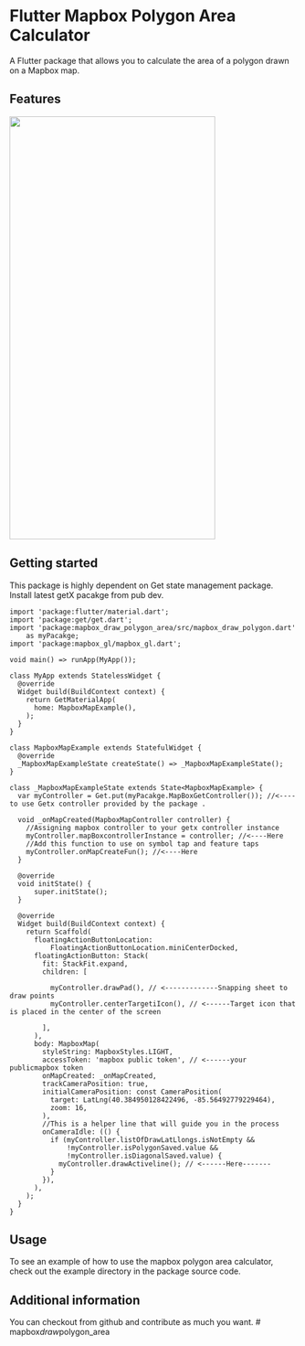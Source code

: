 <!--
This README describes the package. If you publish this package to pub.dev,
this README's contents appear on the landing page for your package.

For information about how to write a good package README, see the guide for
[writing package pages](https://dart.dev/guides/libraries/writing-package-pages).

For general information about developing packages, see the Dart guide for
[creating packages](https://dart.dev/guides/libraries/create-library-packages)
and the Flutter guide for
[developing packages and plugins](https://flutter.dev/developing-packages).
-->
# Flutter Mapbox Polygon Area Calculator

 A Flutter package that allows you to calculate the area of a polygon drawn on a Mapbox map.
## Features

<img src="https://user-images.githubusercontent.com/57612587/210498372-60594a10-f78f-4521-8aa4-d042542f34ed.png" width="360" height="740">

## Getting started

This package is highly dependent on Get state management package.
Install latest getX pacakge from  pub dev.

```
import 'package:flutter/material.dart';
import 'package:get/get.dart';
import 'package:mapbox_draw_polygon_area/src/mapbox_draw_polygon.dart'
    as myPacakge;
import 'package:mapbox_gl/mapbox_gl.dart';

void main() => runApp(MyApp());

class MyApp extends StatelessWidget {
  @override
  Widget build(BuildContext context) {
    return GetMaterialApp(
      home: MapboxMapExample(),
    );
  }
}

class MapboxMapExample extends StatefulWidget {
  @override
  _MapboxMapExampleState createState() => _MapboxMapExampleState();
}

class _MapboxMapExampleState extends State<MapboxMapExample> {
  var myController = Get.put(myPacakge.MapBoxGetController()); //<----to use Getx controller provided by the package .

  void _onMapCreated(MapboxMapController controller) {
    //Assigning mapbox controller to your getx controller instance 
    myController.mapBoxcontrollerInstance = controller; //<----Here
    //Add this function to use on symbol tap and feature taps 
    myController.onMapCreateFun(); //<----Here
  }

  @override
  void initState() {
      super.initState();
  }

  @override
  Widget build(BuildContext context) {
    return Scaffold(
      floatingActionButtonLocation:
          FloatingActionButtonLocation.miniCenterDocked,
      floatingActionButton: Stack(
        fit: StackFit.expand,
        children: [
          
          myController.drawPad(), // <-------------Snapping sheet to draw points
          myController.centerTargetiIcon(), // <------Target icon that is placed in the center of the screen
         
        ],
      ),
      body: MapboxMap(
        styleString: MapboxStyles.LIGHT,
        accessToken: 'mapbox public token', // <------your publicmapbox token
        onMapCreated: _onMapCreated,
        trackCameraPosition: true,
        initialCameraPosition: const CameraPosition(
          target: LatLng(40.384950128422496, -85.56492779229464),
          zoom: 16,
        ),
        //This is a helper line that will guide you in the process
        onCameraIdle: (() {
          if (myController.listOfDrawLatLlongs.isNotEmpty && 
              !myController.isPolygonSaved.value &&
              !myController.isDiagonalSaved.value) {
            myController.drawActiveline(); // <------Here-------
          }
        }),
      ),
    );
  }
}
```




## Usage

To see an example of how to use the mapbox polygon area calculator, check out the example directory in the package source code.




## Additional information

You can checkout from github and contribute as much you want.
#   m a p b o x _ d r a w _ p o l y g o n _ a r e a 
 
 
